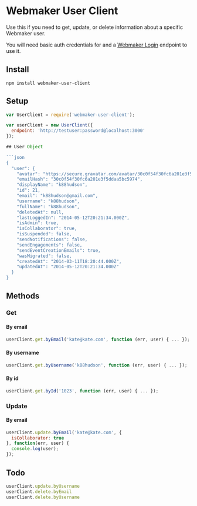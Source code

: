 # Webmaker User Client

Use this if you need to get, update, or delete information about a specific Webmaker user.

You will need basic auth credentials for and a [Webmaker Login](https://github.com/mozilla/login.webmaker.org) endpoint to use it.

## Install

`npm install webmaker-user-client`


## Setup

```js
var UserClient = require('webmaker-user-client');

var userClient = new UserClient({
  endpoint: 'http://testuser:password@localhost:3000'
});

## User Object

```json
{
  "user": {
    "avatar": "https://secure.gravatar.com/avatar/30c0f54f30fc6a201e3f5ddaa5bc5974?s=26&d=https%3A%2F%2Fstuff.webmaker.org%2Favatars%2Fwebmaker-avatar-44x44.png",
    "emailHash": "30c0f54f30fc6a201e3f5ddaa5bc5974",
    "displayName": "k88hudson",
    "id": 21,
    "email": "k88hudson@gmail.com",
    "username": "k88hudson",
    "fullName": "k88hudson",
    "deletedAt": null,
    "lastLoggedIn": "2014-05-12T20:21:34.000Z",
    "isAdmin": true,
    "isCollaborator": true,
    "isSuspended": false,
    "sendNotifications": false,
    "sendEngagements": false,
    "sendEventCreationEmails": true,
    "wasMigrated": false,
    "createdAt": "2014-03-11T18:20:44.000Z",
    "updatedAt": "2014-05-12T20:21:34.000Z"
  }
}
```

## Methods

### Get

#### By email

```js
userClient.get.byEmail('kate@kate.com', function (err, user) { ... });
```

#### By username

```js
userClient.get.byUsername('k88hudson', function (err, user) { ... });
```

#### By id

```js
userClient.get.byId('1023', function (err, user) { ... });
```

### Update

#### By email

```js
userClient.update.byEmail('kate@kate.com', {
  isCollaborator: true
}, function(err, user) {
  console.log(user);
});
```

## Todo

```js
userClient.update.byUsername
userClient.delete.byEmail
userClient.delete.byUsername

```
